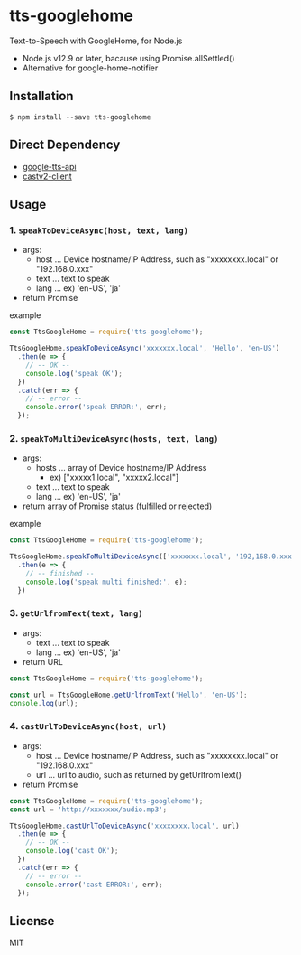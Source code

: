 # tts-googlehome

Text-to-Speech with GoogleHome, for Node.js

- Node.js v12.9 or later, bacause using Promise.allSettled()
- Alternative for google-home-notifier


## Installation

```
$ npm install --save tts-googlehome
```

## Direct Dependency

- [google-tts-api](https://www.npmjs.com/package/google-tts-api)
- [castv2-client](https://www.npmjs.com/package/castv2-client)

## Usage

### 1. `speakToDeviceAsync(host, text, lang)`

- args:
  - host ... Device hostname/IP Address, such as "xxxxxxxx.local" or "192.168.0.xxx"
  - text ... text to speak
  - lang ... ex) 'en-US', 'ja'
- return Promise

example

```js
const TtsGoogleHome = require('tts-googlehome');

TtsGoogleHome.speakToDeviceAsync('xxxxxxx.local', 'Hello', 'en-US')
  .then(e => {
    // -- OK --
    console.log('speak OK');
  })
  .catch(err => {
    // -- error --
    console.error('speak ERROR:', err);
  });
```

### 2. `speakToMultiDeviceAsync(hosts, text, lang)`

- args:
  - hosts ... array of Device hostname/IP Address
    - ex) ["xxxxx1.local", "xxxxx2.local"]
  - text ... text to speak
  - lang ... ex) 'en-US', 'ja'
- return array of Promise status (fulfilled or rejected)

example

```js
const TtsGoogleHome = require('tts-googlehome');

TtsGoogleHome.speakToMultiDeviceAsync(['xxxxxxx.local', '192,168.0.xxx'], 'Hello', 'en-US')
  .then(e => {
    // -- finished --
    console.log('speak multi finished:', e);
  })
```

### 3. `getUrlfromText(text, lang)`

- args:
  - text ... text to speak
  - lang ... ex) 'en-US', 'ja'
- return URL

```js
const TtsGoogleHome = require('tts-googlehome');

const url = TtsGoogleHome.getUrlfromText('Hello', 'en-US');
console.log(url);
```

### 4. `castUrlToDeviceAsync(host, url)`

- args:
  - host ... Device hostname/IP Address, such as "xxxxxxxx.local" or "192.168.0.xxx"
  - url ... url to audio, such as returned by getUrlfromText()
- return Promise

```js
const TtsGoogleHome = require('tts-googlehome');
const url = 'http://xxxxxxx/audio.mp3';

TtsGoogleHome.castUrlToDeviceAsync('xxxxxxxx.local', url)
  .then(e => {
    // -- OK --
    console.log('cast OK');
  })
  .catch(err => {
    // -- error --
    console.error('cast ERROR:', err);
  });
```


## License

MIT

